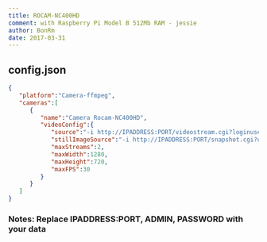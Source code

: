 ```yaml
---
title: ROCAM-NC400HD
comment: with Raspberry Pi Model B 512Mb RAM - jessie
author: BonRm
date: 2017-03-31
---
```

## config.json

```json
{
   "platform":"Camera-ffmpeg",
   "cameras":[
      {
         "name":"Camera Rocam-NC400HD",
         "videoConfig":{
            "source":"-i http://IPADDRESS:PORT/videostream.cgi?loginuse=ADMIN&loginpas=PASSWORD",
            "stillImageSource":"-i http://IPADDRESS:PORT/snapshot.cgi?user=ADMIN&pwd=PASSWORD",
            "maxStreams":2,
            "maxWidth":1280,
            "maxHeight":720,
            "maxFPS":30
         }
      }
   ]
}
```

### Notes: Replace IPADDRESS:PORT, ADMIN, PASSWORD with your data
